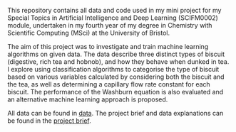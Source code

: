 This repository contains all data and code used in my mini project for my Special Topics in Artificial Intelligence and Deep Learning (SCIFM0002) module, undertaken in my fourth year of my degree in Chemistry with Scientific Computing (MSci) at the University of Bristol.

The aim of this project was to investigate and train machine learning algorithms on given data. The data describe three distinct types of biscuit (digestive, rich tea and hobnob), and how they behave when dunked in tea. I explore using classification algorithms to categorise the type of biscuit based on various variables calculated by considering both the biscuit and the tea, as well as determining a capillary flow rate constant for each biscuit. The performance of the Washburn equation is also evaluated and an alternative machine learning approach is proposed.

All data can be found in [data](https://github.com/kgerrand/DunkingBiscuits_MiniProject/tree/main/data). The project brief and data explanations can be found in the [project brief](https://github.com/kgerrand/DunkingBiscuits_MiniProject/tree/main/Brief.pdf).